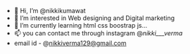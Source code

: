 - 👋 Hi, I’m @nikkikumawat
- 👀 I’m interested in Web designing and Digital marketing
- 🌱 I’m currently learning html css boostrap js...
- 📫 you can contact me through instagram @_nikki___verma_
- email id - @nikkiverma129@gmail.com
<!---
nikkikumawat/nikkikumawat is a ✨ special ✨ repository because its `README.md` (this file) appears on your GitHub profile.
You can click the Preview link to take a look at your changes.
--->
